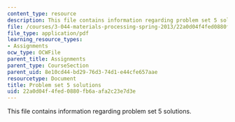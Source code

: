 ```yaml
---
content_type: resource
description: This file contains information regarding problem set 5 solutions.
file: /courses/3-044-materials-processing-spring-2013/22a0d04f4fed0880fb6aafa2c23e7d3e_MIT3_044S13_pset5solns.pdf
file_type: application/pdf
learning_resource_types:
- Assignments
ocw_type: OCWFile
parent_title: Assignments
parent_type: CourseSection
parent_uid: 8e10cd44-bd29-76d3-74d1-e44cfe657aae
resourcetype: Document
title: Problem set 5 solutions
uid: 22a0d04f-4fed-0880-fb6a-afa2c23e7d3e
---
```

This file contains information regarding problem set 5 solutions.

